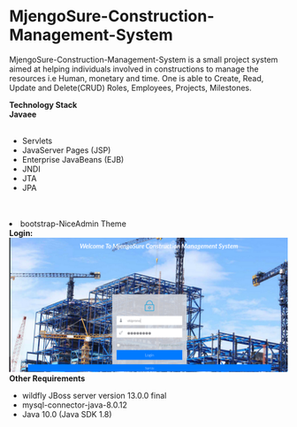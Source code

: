 # MjengoSure-Construction-Management-System
MjengoSure-Construction-Management-System is a small project system aimed at helping individuals involved in constructions to manage 
the resources i.e Human, monetary and time. 
One is able to Create, Read, Update and Delete(CRUD) Roles, Employees, Projects, Milestones.

<b>Technology Stack</b>
<br>
    <b>Javaee</b>
    <br>
    <ul>    
       <li> Servlets</li>
        <li>JavaServer Pages (JSP)</li>
       <li> Enterprise JavaBeans (EJB)</li>
       <li> JNDI</li>
      <li>  JTA</li>
       <li> JPA</li>        
     </ul>
     <br>
     <li>bootstrap-NiceAdmin Theme</li>
      <b>Login: </b>       
      <img src="
        /Screenshots/Login.png"> 
      <b>Other Requirements</b>
      <ul> 
   <li> wildfly JBoss server version 13.0.0 final</li>
   <li> mysql-connector-java-8.0.12</li>
    <li> Java 10.0 (Java SDK 1.8)</li>
    </ul>
